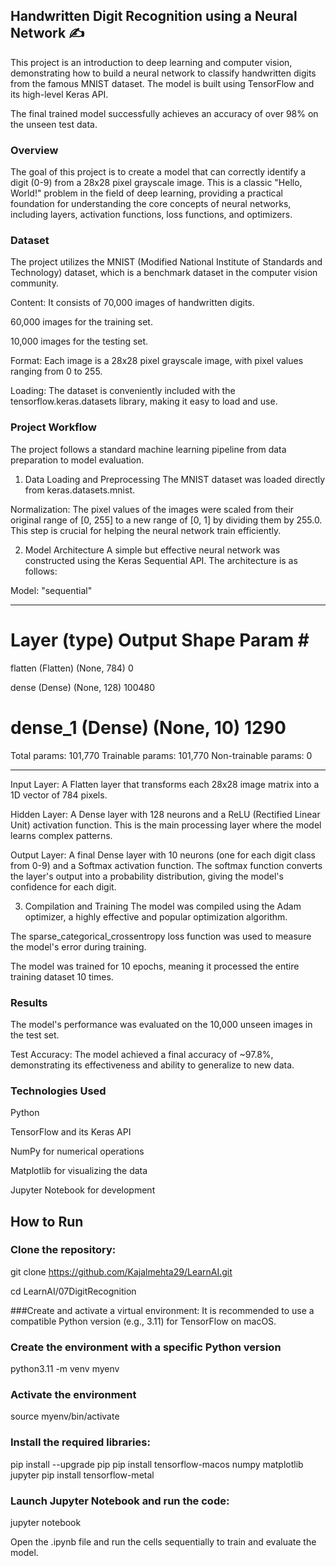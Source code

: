 ## Handwritten Digit Recognition using a Neural Network ✍️
This project is an introduction to deep learning and computer vision, demonstrating how to build a neural network to classify handwritten digits from the famous MNIST dataset. The model is built using TensorFlow and its high-level Keras API.

The final trained model successfully achieves an accuracy of over 98% on the unseen test data.

### Overview
The goal of this project is to create a model that can correctly identify a digit (0-9) from a 28x28 pixel grayscale image. This is a classic "Hello, World!" problem in the field of deep learning, providing a practical foundation for understanding the core concepts of neural networks, including layers, activation functions, loss functions, and optimizers.

### Dataset
The project utilizes the MNIST (Modified National Institute of Standards and Technology) dataset, which is a benchmark dataset in the computer vision community.

Content: It consists of 70,000 images of handwritten digits.

60,000 images for the training set.

10,000 images for the testing set.

Format: Each image is a 28x28 pixel grayscale image, with pixel values ranging from 0 to 255.

Loading: The dataset is conveniently included with the tensorflow.keras.datasets library, making it easy to load and use.

### Project Workflow
The project follows a standard machine learning pipeline from data preparation to model evaluation.

1. Data Loading and Preprocessing
The MNIST dataset was loaded directly from keras.datasets.mnist.

Normalization: The pixel values of the images were scaled from their original range of [0, 255] to a new range of [0, 1] by dividing them by 255.0. This step is crucial for helping the neural network train efficiently.

2. Model Architecture
A simple but effective neural network was constructed using the Keras Sequential API. The architecture is as follows:

Model: "sequential"
_________________________________________________________________
 Layer (type)                Output Shape              Param #
=================================================================
 flatten (Flatten)           (None, 784)               0

 dense (Dense)               (None, 128)               100480

 dense_1 (Dense)             (None, 10)                1290
=================================================================
Total params: 101,770
Trainable params: 101,770
Non-trainable params: 0
_________________________________________________________________
Input Layer: A Flatten layer that transforms each 28x28 image matrix into a 1D vector of 784 pixels.

Hidden Layer: A Dense layer with 128 neurons and a ReLU (Rectified Linear Unit) activation function. This is the main processing layer where the model learns complex patterns.

Output Layer: A final Dense layer with 10 neurons (one for each digit class from 0-9) and a Softmax activation function. The softmax function converts the layer's output into a probability distribution, giving the model's confidence for each digit.

3. Compilation and Training
The model was compiled using the Adam optimizer, a highly effective and popular optimization algorithm.

The sparse_categorical_crossentropy loss function was used to measure the model's error during training.

The model was trained for 10 epochs, meaning it processed the entire training dataset 10 times.

### Results
The model's performance was evaluated on the 10,000 unseen images in the test set.

Test Accuracy: The model achieved a final accuracy of ~97.8%, demonstrating its effectiveness and ability to generalize to new data.

### Technologies Used
Python

TensorFlow and its Keras API

NumPy for numerical operations

Matplotlib for visualizing the data

Jupyter Notebook for development

## How to Run
### Clone the repository:
git clone https://github.com/Kajalmehta29/LearnAI.git

cd LearnAI/07DigitRecognition

###Create and activate a virtual environment:
It is recommended to use a compatible Python version (e.g., 3.11) for TensorFlow on macOS.

### Create the environment with a specific Python version
python3.11 -m venv myenv

### Activate the environment

source myenv/bin/activate
### Install the required libraries:
pip install --upgrade pip
pip install tensorflow-macos numpy matplotlib jupyter
pip install tensorflow-metal

### Launch Jupyter Notebook and run the code:
jupyter notebook

Open the .ipynb file and run the cells sequentially to train and evaluate the model.